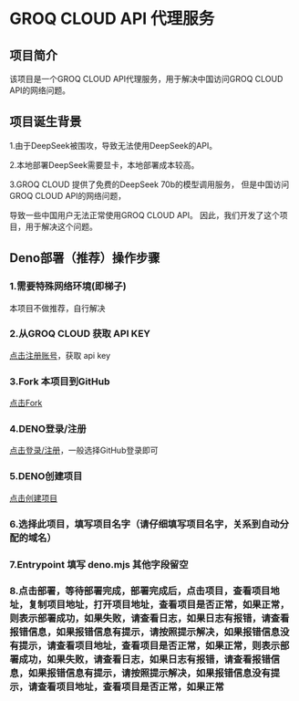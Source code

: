 # GROQ CLOUD API 代理服务
## 项目简介
该项目是一个GROQ CLOUD API代理服务，用于解决中国访问GROQ CLOUD API的网络问题。
## 项目诞生背景
1.由于DeepSeek被围攻，导致无法使用DeepSeek的API。

2.本地部署DeepSeek需要显卡，本地部署成本较高。

3.GROQ CLOUD 提供了免费的DeepSeek 70b的模型调用服务，
但是中国访问GROQ CLOUD API的网络问题，

导致一些中国用户无法正常使用GROQ CLOUD API。
因此，我们开发了这个项目，用于解决这个问题。
## Deno部署（推荐）操作步骤
### 1.需要特殊网络环境(即梯子)
本项目不做推荐，自行解决
### 2.从GROQ CLOUD 获取 API KEY
 [点击注册账号](https://groq.com)，获取 api key
### 3.Fork 本项目到GitHub
[点击Fork](https://github.com/1332165192/groq_proxy/fork)
### 4.DENO登录/注册
[点击登录/注册](https://deno.com)，一般选择GitHub登录即可
### 5.DENO创建项目
[点击创建项目](https://dash.deno.com/new_project)
### 6.选择此项目，填写项目名字（请仔细填写项目名字，关系到自动分配的域名）
### 7.Entrypoint 填写 deno.mjs 其他字段留空
### 8.点击部署，等待部署完成，部署完成后，点击项目，查看项目地址，复制项目地址，打开项目地址，查看项目是否正常，如果正常，则表示部署成功，如果失败，请查看日志，如果日志有报错，请查看报错信息，如果报错信息有提示，请按照提示解决，如果报错信息没有提示，请查看项目地址，查看项目是否正常，如果正常，则表示部署成功，如果失败，请查看日志，如果日志有报错，请查看报错信息，如果报错信息有提示，请按照提示解决，如果报错信息没有提示，请查看项目地址，查看项目是否正常，如果正常